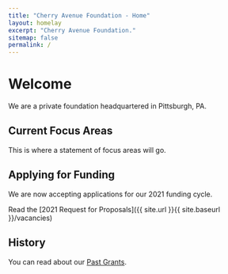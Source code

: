 ```yaml
---
title: "Cherry Avenue Foundation - Home"
layout: homelay
excerpt: "Cherry Avenue Foundation."
sitemap: false
permalink: /
---
```


# Welcome

We are a private foundation headquartered in Pittsburgh, PA. 

## Current Focus Areas

This is where a statement of focus areas will go.

## Applying for Funding

We are now accepting applications for our 2021 funding cycle. 

Read the [2021 Request for Proposals]({{ site.url }}{{ site.baseurl }}/vacancies)

## History

You can read about our [Past Grants](research).
